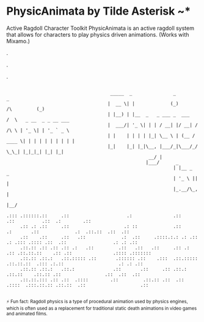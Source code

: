PhysicAnimata by Tilde Asterisk ~*
=======
Active Ragdoll Character Toolkit
PhysicAnimata is an active ragdoll system that allows for characters to play physics driven animations. (Works with Mixamo.)

.

.

.

```

                                      _____  _               _                     _           
                                     |  __ \| |             (_)        /\         (_)          
                                     | |__) | |__  _   _ ___ _  ___   /  \   _ __  _ _ __ ___  
                                     |  ___/| '_ \| | | / __| |/ __| / /\ \ | '_ \| | '_ ` _ \ 
                                     | |    | | | | |_| \__ \ | (__ / ____ \| | | | | | | | | |
                                     |_|    |_| |_|\__, |___/_|\___/_/    \_\_| |_|_|_| |_| |_|
                                                    __/ |                                      
                                                   |___/      _         
                                                             | |__ _  _ 
                                                             | '_ \ || |
                                                             |_.__/\_, |
                                                                   |__/ 

.::: .::::::.::     .::                     .:               .::                       .::          .::  .:        .::     
     .:: .: .::     .::                    .: ::             .::              .:       .::             .:  .::.::  .::  .::
     .::    .::     .::   .::             .:  .::     .::::.:.: .: .::   .: .::: .:::: .::  .::                 .: .: .::  
     .::.:: .:: .:: .:: .:   .::         .::   .::   .::     .:: .:   .:: .::.::.::    .:: .::               .:::: .:::::::
     .::.:: .::.:   .::.::::: .::       .:::::: .::    .:::  .::.::::: .::.::.::  .::: .:.::                    .: .: .::  
     .::.:: .::.:   .::.:              .::       .::     .:: .::.:        .::.::    .::.:: .::                .::  .::  .::
     .::.::.::: .:: .::  .::::        .::         .::.:: .::  .:: .::::  .:::.::.:: .::.::  .::                    .::     
                                                                                                                           
```
<sub>⚡ Fun fact: Ragdoll physics is a type of procedural animation used by physics engines, which is often used as a replacement for traditional static death animations in video games and animated films.</sub>
